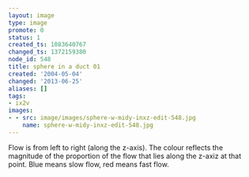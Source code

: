 ```yaml
---
layout: image
type: image
promote: 0
status: 1
created_ts: 1083640767
changed_ts: 1372159380
node_id: 548
title: sphere in a duct 01
created: '2004-05-04'
changed: '2013-06-25'
aliases: []
tags:
- ix2v
images:
- - src: image/images/sphere-w-midy-inxz-edit-548.jpg
    name: sphere-w-midy-inxz-edit-548.jpg
---
```

Flow is from left to right (along the z-axis).  The colour reflects the magnitude of the proportion of the flow that lies along the z-axiz at that point.  Blue means slow flow, red means fast flow.
